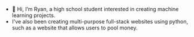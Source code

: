 - 👋 Hi, I’m Ryan, a high school student interested in creating machine learning projects.
- I've also been creating multi-purpose full-stack websites using python, such as a website that allows users to pool money.

